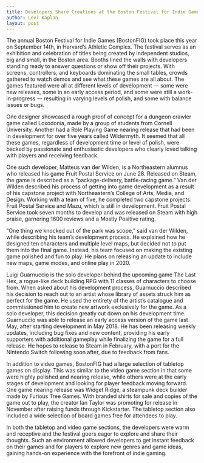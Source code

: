 ```yaml
---
title: Developers Share Creations at the Boston Festival for Indie Games
author: Levi Kaplan
layout: post
---
```


The annual Boston Festival for Indie Games (BostonFIG) took place this year on September 14th, in Harvard’s Athletic Complex. The festival serves as an exhibition and celebration of titles being created by independent studios, big and small, in the Boston area. Booths lined the walls with developers standing ready to answer questions or show off their projects. With screens, controllers, and keyboards dominating the small tables, crowds gathered to watch demos and see what these games are all about. The games featured were all at different levels of development — some were new releases, some in an early access period, and some were still a work- in-progress — resulting in varying levels of polish, and some with balance issues or bugs.  

One designer showcased a rough proof of concept for a dungeon crawler game called Loxodonia, made by a group of  students from Cornell University. Another had a Role Playing Game nearing release that had been in development for over five years called Wildermyth. It seemed that all these games, regardless of development time or level of polish, were backed by passionate and enthusiastic developers who clearly loved talking with players and receiving feedback.

One such developer, Matteus van der Wilden, is a Northeastern alumnus who released his game Fruit Postal Service on June 28. Released on Steam, the game is described as a “package-delivery, battle-racing game.” Van der Wilden described his process of getting into game development as a result of his capstone project with Northeastern’s College of Arts, Media, and Design. Working with a team of five, he completed two capstone projects: Fruit Postal Service and Mazu, which is still in development. Fruit Postal Service took seven months to develop and was released on Steam with high praise, garnering 1600 reviews and a Mostly Positive rating.

“One thing we knocked out of the park was scope,” said van der Wilden, while describing his team’s development process. He explained how he designed ten characters and multiple level maps, but decided not to put them into the final game. Instead, his team focused on making the existing game polished and fun to play. He plans on releasing an update to include new maps, game modes, and online play in 2020.  

Luigi Guarnuccio is the solo developer behind the upcoming game The Last Hex, a rogue-like deck building RPG with 11 classes of characters to choose from. When asked about his development process, Guarnuccio described his decision to reach out to an artist whose library of assets struck him as perfect for the game. He used the entirety of the artist’s catalogue and commissioned him to create new artwork exclusively for the game. As a solo developer, this decision greatly cut down on his development time. Guarnuccio was able to release an early access version of the game last May, after starting development in May 2018.  He has been releasing weekly updates, including bug fixes and new content, providing his early supporters with additional gameplay while finalizing the game for a full release.  He hopes to release to Steam in February, with a port for the Nintendo Switch following soon after, due to feedback from fans.

In addition to video games, BostonFIG had a large selection of tabletop games on display. This was similar to the video game section in that some were highly polished and nearing release, while others were at the early stages of development and looking for player feedback moving forward. One game nearing release was Widget Ridge, a steampunk deck builder made by Furious Tree Games. With branded shirts for sale and copies of the game out to play, the creator Ian Taylor was promoting for release in November after raising funds through Kickstarter. The tabletop section also included a wide selection of board games free for attendees to play.  

In both the tabletop and video game sections, the developers were warm and receptive and the festival goers eager to explore and share their thoughts. Such an environment allowed developers to get instant feedback on their games and for players to explore new genres and game ideas, gaining hands-on experience with the forefront of indie gaming.
